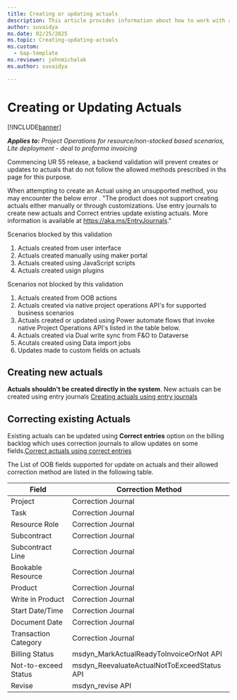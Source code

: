 ```yaml
---
title: Creating or updating actuals
description: This article provides information about how to work with actuals in Microsoft Dynamics 365 Project Operations.
author: suvaidya
ms.date: 02/25/2025
ms.topic: Creating-updating-actuals
ms.custom: 
  - bap-template
ms.reviewer: johnmichalak
ms.author: suvaidya

---
```

# Creating or Updating Actuals

[!INCLUDE[banner](../includes/banner.md)]

_**Applies to:** Project Operations for resource/non-stocked based scenarios, Lite deployment - deal to proforma invoicing_

Commencing UR 55 release, a backend validation will prevent creates or updates to actuals that do not follow the allowed methods prescribed in ths page for this purpose. 

When attempting to create an Actual using an unsupported method, you may encounter the below error . 
"The product does not support creating actuals either manually or through customizations. Use entry journals to create new actuals and Correct entries update existing actuals. More information is available at https://aka.ms/EntryJournals."


Scenarios blocked by this validation
1. Actuals created from user interface
3. Actuals created manually using maker portal
4. Actuals created using JavaScript scripts
5. Actuals created usign plugins
   

Scenarios not blocked by this validation
1. Actuals created from OOB actions
2. Actuals created via native project operations API's for supported business scenarios
3. Actuals created or updated using Power automate flows that invoke native Project Operations API's listed in the table below.
4. Actuals created via Dual write sync from F&O to Dataverse
5. Acutals created using Data import jobs
6. Updates made to custom fields on actuals
   

      
## Creating new actuals
**Actuals shouldn't be created directly in the system**. New actuals can be created using entry journals [Creating actuals using entry journals](create-confirm-entry-journals.md) 

## Correcting existing Actuals
Existing actuals can be updated using **Correct entries** option on the billing backlog which uses correction journals to allow updates on some fields.[Correct actuals using correct entries](create-confirm-correction-journals.md)


The List of OOB fields supported for update on actuals and their allowed correction method are listed in the following table.

| Field | Correction Method |
|---|---| 
| Project | Correction Journal |
| Task | Correction Journal |
| Resource Role | Correction Journal |
| Subcontract | Correction Journal |
| Subcontract Line | Correction Journal |
| Bookable Resource | Correction Journal |
| Product | Correction Journal |
| Write in Product | Correction Journal |
| Start Date/Time | Correction Journal |
| Document Date | Correction Journal |
| Transaction Category | Correction Journal |
| Billing Status | msdyn_MarkActualReadyToInvoiceOrNot API |
| Not-to-exceed Status | msdyn_ReevaluateActualNotToExceedStatus API |
| Revise | msdyn_revise API |

